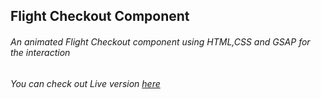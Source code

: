 ## Flight Checkout Component
###### An animated Flight Checkout component using HTML,CSS and GSAP for the interaction 
###### You can check out Live version [here](https://flight-check-out.vercel.app)
